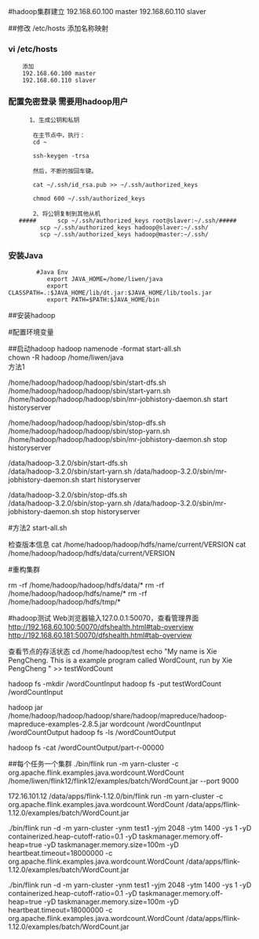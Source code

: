 
#hadoop集群建立
192.168.60.100  master
192.168.60.110  slaver

##修改 /etc/hosts 添加名称映射

###  vi /etc/hosts
        添加     
        192.168.60.100 master
        192.168.60.110 slaver
### 配置免密登录  需要用hadoop用户
          1、生成公钥和私钥
           
           在主节点中，执行：
           cd ~
           
           ssh-keygen -trsa
           
           然后，不断的按回车键。
           
           cat ~/.ssh/id_rsa.pub >> ~/.ssh/authorized_keys
           
           chmod 600 ~/.ssh/authorized_keys
           
           2、将公钥复制到其他从机
       #####      scp ~/.ssh/authorized_keys root@slaver:~/.ssh/#####
             scp ~/.ssh/authorized_keys hadoop@slaver:~/.ssh/
             scp ~/.ssh/authorized_keys hadoop@master:~/.ssh/
###   安装Java 
            #Java Env
               export JAVA_HOME=/home/liwen/java
               export CLASSPATH=.:$JAVA_HOME/lib/dt.jar:$JAVA_HOME/lib/tools.jar
               export PATH=$PATH:$JAVA_HOME/bin    
               
               
##安装hadoop

#配置环境变量

##启动hadoop
  hadoop namenode -format 
  start-all.sh    
                                                 chown -R hadoop /home/liwen/java  
方法1

/home/hadoop/hadoop/hadoop/sbin/start-dfs.sh    
/home/hadoop/hadoop/hadoop/sbin/start-yarn.sh
/home/hadoop/hadoop/hadoop/sbin/mr-jobhistory-daemon.sh start historyserver

/home/hadoop/hadoop/hadoop/sbin/stop-dfs.sh    
/home/hadoop/hadoop/hadoop/sbin/stop-yarn.sh
/home/hadoop/hadoop/hadoop/sbin/mr-jobhistory-daemon.sh stop historyserver


/data/hadoop-3.2.0/sbin/start-dfs.sh    
/data/hadoop-3.2.0/sbin/start-yarn.sh
/data/hadoop-3.2.0/sbin/mr-jobhistory-daemon.sh start historyserver

/data/hadoop-3.2.0/sbin/stop-dfs.sh    
/data/hadoop-3.2.0/sbin/stop-yarn.sh
/data/hadoop-3.2.0/sbin/mr-jobhistory-daemon.sh stop historyserver




#方法2
start-all.sh

检查版本信息
 cat /home/hadoop/hadoop/hdfs/name/current/VERSION 
 cat /home/hadoop/hadoop/hdfs/data/current/VERSION 
 
 
#重构集群

rm -rf /home/hadoop/hadoop/hdfs/data/*
rm -rf /home/hadoop/hadoop/hdfs/name/*
rm -rf /home/hadoop/hadoop/hdfs/tmp/*


#hadoop测试
Web浏览器输入127.0.0.1:50070，查看管理界面
http://192.168.60.100:50070/dfshealth.html#tab-overview
http://192.168.60.181:50070/dfshealth.html#tab-overview

查看节点的存活状态
cd /home/hadoop/test
echo "My name is Xie PengCheng. This is a example program called WordCount, run by Xie PengCheng " >> testWordCount

hadoop fs -mkdir /wordCountInput
hadoop fs -put testWordCount /wordCountInput

hadoop jar /home/hadoop/hadoop/hadoop/share/hadoop/mapreduce/hadoop-mapreduce-examples-2.8.5.jar wordcount /wordCountInput /wordCountOutput
hadoop fs -ls /wordCountOutput

 hadoop fs -cat  /wordCountOutput/part-r-00000
 
 
 
 
##每个任务一个集群
./bin/flink run   -m yarn-cluster   -c org.apache.flink.examples.java.wordcount.WordCount  /home/liwen/flink12/flink12/examples/batch/WordCount.jar --port 9000

 
 172.16.101.12
 /data/apps/flink-1.12.0/bin/flink run   -m yarn-cluster   -c org.apache.flink.examples.java.wordcount.WordCount  /data/apps/flink-1.12.0/examples/batch/WordCount.jar 

 ./bin/flink run     -d -m yarn-cluster -ynm test1   -yjm 2048 -ytm 1400 -ys 1  -yD containerized.heap-cutoff-ratio=0.1 -yD taskmanager.memory.off-heap=true -yD taskmanager.memory.size=100m -yD heartbeat.timeout=18000000    -c org.apache.flink.examples.java.wordcount.WordCount  /data/apps/flink-1.12.0/examples/batch/WordCount.jar

   

 ./bin/flink run     -d -m yarn-cluster -ynm test1   -yjm 2048 -ytm 1400 -ys 1  -yD containerized.heap-cutoff-ratio=0.1 -yD taskmanager.memory.off-heap=true -yD taskmanager.memory.size=100m -yD heartbeat.timeout=18000000    -c org.apache.flink.examples.java.wordcount.WordCount  /data/apps/flink-1.12.0/examples/batch/WordCount.jar

